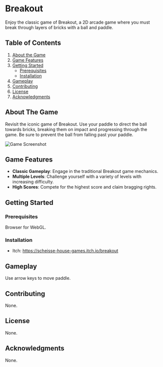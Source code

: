 # Breakout
Enjoy the classic game of Breakout, a 2D arcade game where you must break through layers of bricks with a ball and paddle.

## Table of Contents
1. [About the Game](#about-the-game)
2. [Game Features](#game-features)
3. [Getting Started](#getting-started)
    - [Prerequisites](#prerequisites)
    - [Installation](#installation)
4. [Gameplay](#gameplay)
5. [Contributing](#contributing)
6. [License](#license)
7. [Acknowledgments](#acknowledgments)

## About The Game
Revisit the iconic game of Breakout. Use your paddle to direct the ball towards bricks, breaking them on impact and progressing through the game. Be sure to prevent the ball from falling past your paddle.

![Game Screenshot](game-screenshot.png)

## Game Features
* **Classic Gameplay**: Engage in the traditional Breakout game mechanics.
* **Multiple Levels**: Challenge yourself with a variety of levels with increasing difficulty.
* **High Scores**: Compete for the highest score and claim bragging rights.

## Getting Started
  
### Prerequisites
Browser for WebGL.

### Installation
* Itch: https://scheisse-house-games.itch.io/breakout

## Gameplay
Use arrow keys to move paddle.

## Contributing
None.

## License
None.

## Acknowledgments
None.
